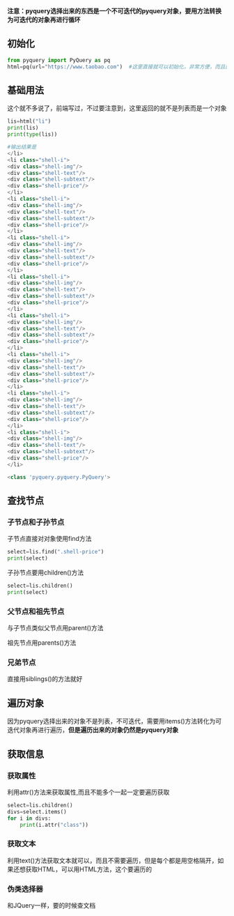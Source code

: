 **注意：pyquery选择出来的东西是一个不可迭代的pyquery对象，要用方法转换为可迭代的对象再进行循环**

## 初始化

```python
from pyquery import PyQuery as pq
html=pq(url="https://www.taobao.com")  #这里直接就可以初始化，非常方便，而且直接这个html就成为一个对象，可以自己调用方法
```

## 基础用法

这个就不多说了，前端写过，不过要注意到，这里返回的就不是列表而是一个对象

```python
lis=html("li")
print(lis)
print(type(lis))

#输出结果是
</li>
<li class="shell-i">
<div class="shell-img"/>
<div class="shell-text"/>
<div class="shell-subtext"/>
<div class="shell-price"/>
</li>
<li class="shell-i">
<div class="shell-img"/>
<div class="shell-text"/>
<div class="shell-subtext"/>
<div class="shell-price"/>
</li>
<li class="shell-i">
<div class="shell-img"/>
<div class="shell-text"/>
<div class="shell-subtext"/>
<div class="shell-price"/>
</li>
<li class="shell-i">
<div class="shell-img"/>
<div class="shell-text"/>
<div class="shell-subtext"/>
<div class="shell-price"/>
</li>
<li class="shell-i">
<div class="shell-img"/>
<div class="shell-text"/>
<div class="shell-subtext"/>
<div class="shell-price"/>
</li>
<li class="shell-i">
<div class="shell-img"/>
<div class="shell-text"/>
<div class="shell-subtext"/>
<div class="shell-price"/>
</li>
<li class="shell-i">
<div class="shell-img"/>
<div class="shell-text"/>
<div class="shell-subtext"/>
<div class="shell-price"/>
</li>
<li class="shell-i">
<div class="shell-img"/>
<div class="shell-text"/>
<div class="shell-subtext"/>
<div class="shell-price"/>
</li>

<class 'pyquery.pyquery.PyQuery'>
```

## 查找节点

### 子节点和子孙节点

子节点直接对对象使用find方法

```python
select=lis.find(".shell-price")
print(select)
```

子孙节点要用children()方法

```python
select=lis.children()
print(select)
```

### 父节点和祖先节点

与子节点类似父节点用parent()方法

祖先节点用parents()方法

### 兄弟节点

直接用siblings()的方法就好

## 遍历对象

因为pyquery选择出来的对象不是列表，不可迭代，需要用items()方法转化为可迭代对象再进行遍历，**但是遍历出来的对象仍然是pyquery对象**

## 获取信息

### 获取属性

利用attr()方法来获取属性,而且不能多个一起一定要遍历获取

```python
select=lis.children()
divs=select.items()
for i in divs:
	print(i.attr("class"))
```

### 获取文本

利用text()方法获取文本就可以，而且不需要遍历，但是每个都是用空格隔开，如果还想获取HTML，可以用HTML方法，这个要遍历的

### 伪类选择器

和JQuery一样，要的时候查文档
